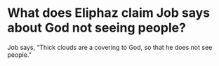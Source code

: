 # What does Eliphaz claim Job says about God not seeing people?

Job says, “Thick clouds are a covering to God, so that he does not see people.”
